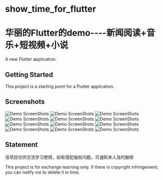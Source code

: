 # show_time_for_flutter    
# 华丽的Flutter的demo----新闻阅读+音乐+短视频+小说

A new Flutter application.

## Getting Started

This project is a starting point for a Flutter application.


## Screenshots

![Demo ScreenShots](https://github.com/HappyGhostz/show_time_for_flutter/raw/master/screenshot/flutter_1_1.GIF)
![Demo ScreenShots](https://github.com/HappyGhostz/show_time_for_flutter/raw/master/screenshot/flutter_2_1.GIF)
![Demo ScreenShots](https://github.com/HappyGhostz/show_time_for_flutter/raw/master/screenshot/flutter_2_2.GIF)
![Demo ScreenShots](https://github.com/HappyGhostz/show_time_for_flutter/raw/master/screenshot/flutter_3_1.GIF)
![Demo ScreenShots](https://github.com/HappyGhostz/show_time_for_flutter/raw/master/screenshot/flutter_3_2.GIF)
![Demo ScreenShots](https://github.com/HappyGhostz/show_time_for_flutter/raw/master/screenshot/flutter_4_1.GIF)
![Demo ScreenShots](https://github.com/HappyGhostz/show_time_for_flutter/raw/master/screenshot/flutter_4_2.GIF)
![Demo ScreenShots](https://github.com/HappyGhostz/show_time_for_flutter/raw/master/screenshot/flutter_4_3.GIF)
![Demo ScreenShots](https://github.com/HappyGhostz/show_time_for_flutter/raw/master/screenshot/flutter_5_1.GIF)
![Demo ScreenShots](https://github.com/HappyGhostz/show_time_for_flutter/raw/master/screenshot/flutter_5_2.GIF)
![Demo ScreenShots](https://github.com/HappyGhostz/show_time_for_flutter/raw/master/screenshot/flutter_6_1.GIF)
![Demo ScreenShots](https://github.com/HappyGhostz/show_time_for_flutter/raw/master/screenshot/flutter_6_2.GIF)

## Statement

该项目仅供交流学习使用，如有侵犯版权问题，可通知本人及时删除

This project is for exchange learning only. If there is copyright infringement, you can notify me to delete it in time.
